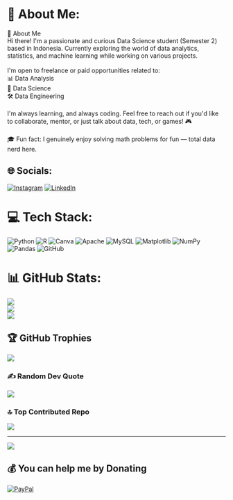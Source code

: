 # 💫 About Me:
💫 About Me<br>Hi there! I'm a passionate and curious Data Science student (Semester 2) based in Indonesia. Currently exploring the world of data analytics, statistics, and machine learning while working on various projects.<br><br>I'm open to freelance or paid opportunities related to:<br>📊 Data Analysis<br>🧠 Data Science<br>🛠️ Data Engineering<br><br>I'm always learning, and always coding. Feel free to reach out if you'd like to collaborate, mentor, or just talk about data, tech, or games! 🎮<br><br>🎓 Fun fact: I genuinely enjoy solving math problems for fun — total data nerd here.


## 🌐 Socials:
[![Instagram](https://img.shields.io/badge/Instagram-%23E4405F.svg?logo=Instagram&logoColor=white)](https://instagram.com/https://www.instagram.com/am_lovelia/profilecard/?igsh=Zmc3Yjd2bGc1a2l4) [![LinkedIn](https://img.shields.io/badge/LinkedIn-%230077B5.svg?logo=linkedin&logoColor=white)](https://linkedin.com/in/aisyahamaliahamid) 

# 💻 Tech Stack:
![Python](https://img.shields.io/badge/python-3670A0?style=flat&logo=python&logoColor=ffdd54) ![R](https://img.shields.io/badge/r-%23276DC3.svg?style=flat&logo=r&logoColor=white) ![Canva](https://img.shields.io/badge/Canva-%2300C4CC.svg?style=flat&logo=Canva&logoColor=white) ![Apache](https://img.shields.io/badge/apache-%23D42029.svg?style=flat&logo=apache&logoColor=white) ![MySQL](https://img.shields.io/badge/mysql-4479A1.svg?style=flat&logo=mysql&logoColor=white) ![Matplotlib](https://img.shields.io/badge/Matplotlib-%23ffffff.svg?style=flat&logo=Matplotlib&logoColor=black) ![NumPy](https://img.shields.io/badge/numpy-%23013243.svg?style=flat&logo=numpy&logoColor=white) ![Pandas](https://img.shields.io/badge/pandas-%23150458.svg?style=flat&logo=pandas&logoColor=white) ![GitHub](https://img.shields.io/badge/github-%23121011.svg?style=flat&logo=github&logoColor=white)
# 📊 GitHub Stats:
![](https://github-readme-stats.vercel.app/api?username=mal-lia&theme=dark&hide_border=false&include_all_commits=false&count_private=false)<br/>
![](https://nirzak-streak-stats.vercel.app/?user=mal-lia&theme=dark&hide_border=false)<br/>
![](https://github-readme-stats.vercel.app/api/top-langs/?username=mal-lia&theme=dark&hide_border=false&include_all_commits=false&count_private=false&layout=compact)

## 🏆 GitHub Trophies
![](https://github-profile-trophy.vercel.app/?username=mal-lia&theme=radical&no-frame=false&no-bg=true&margin-w=4)

### ✍️ Random Dev Quote
![](https://quotes-github-readme.vercel.app/api?type=horizontal&theme=radical)

### 🔝 Top Contributed Repo
![](https://github-contributor-stats.vercel.app/api?username=mal-lia&limit=5&theme=dark&combine_all_yearly_contributions=true)

---
[![](https://visitcount.itsvg.in/api?id=mal-lia&icon=0&color=0)](https://visitcount.itsvg.in)

  ## 💰 You can help me by Donating
  [![PayPal](https://img.shields.io/badge/PayPal-00457C?style=for-the-badge&logo=paypal&logoColor=white)](https://paypal.me/https://paypal.me/Aisyah4AM?country.x=ID&locale.x=id_ID) 

  
<!-- Proudly created with GPRM ( https://gprm.itsvg.in ) -->
